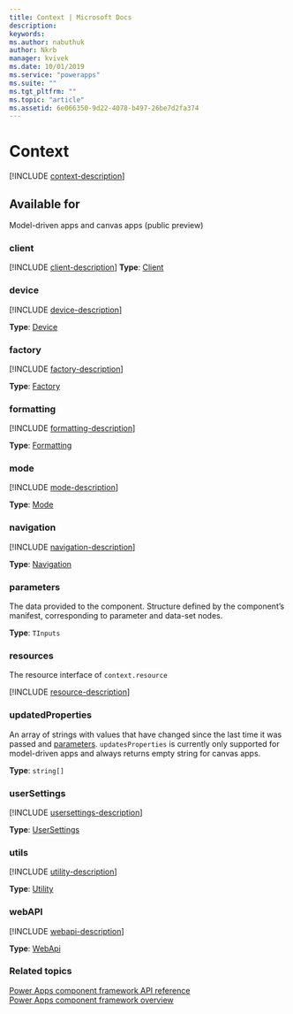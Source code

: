 ```yaml
---
title: Context | Microsoft Docs
description: 
keywords:
ms.author: nabuthuk
author: Nkrb
manager: kvivek
ms.date: 10/01/2019
ms.service: "powerapps"
ms.suite: ""
ms.tgt_pltfrm: ""
ms.topic: "article"
ms.assetid: 6e066350-9d22-4078-b497-26be7d2fa374
---
```


# Context

[!INCLUDE [context-description](includes/context-description.md)]

## Available for 

Model-driven apps and canvas apps (public preview)

### client

[!INCLUDE [client-description](includes/client-description.md)]
**Type**: [Client](client.md)

### device

[!INCLUDE [device-description](includes/device-description.md)]

**Type**: [Device](device.md)

### factory

[!INCLUDE [factory-description](includes/factory-description.md)]

**Type**: [Factory](factory.md)

### formatting

[!INCLUDE [formatting-description](includes/formatting-description.md)]

**Type**: [Formatting](formatting.md)

### mode

[!INCLUDE [mode-description](includes/mode-description.md)]

**Type**: [Mode](mode.md)

### navigation

[!INCLUDE [navigation-description](includes/navigation-description.md)]

**Type**: [Navigation](navigation.md)

### parameters

The data provided to the component. Structure defined by the component’s manifest, corresponding to parameter and data-set nodes.

**Type**: `TInputs`

### resources

The resource interface of `context.resource`

[!INCLUDE [resource-description](includes/resources-description.md)]

### updatedProperties

An array of strings with values that have changed since the last time it was passed and [parameters](#parameters). `updatesProperties` is currently only supported for model-driven apps and always returns empty string for canvas apps.

**Type**: `string[]`

### userSettings

[!INCLUDE [usersettings-description](includes/usersettings-description.md)]

**Type**: [UserSettings](usersettings.md)

### utils

[!INCLUDE [utility-description](includes/utility-description.md)]

**Type**: [Utility](utility.md)

### webAPI

[!INCLUDE [webapi-description](includes/webapi-description.md)]

**Type**: [WebApi](webapi.md)

### Related topics

[Power Apps component framework API reference](../reference/index.md)<br/>
[Power Apps component framework overview](../overview.md)